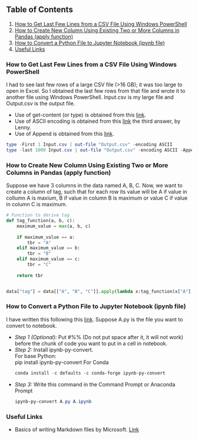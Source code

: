 ## Table of Contents
1. [How to Get Last Few Lines from a CSV File Using Windows PowerShell](#how-to-get-last-few-lines-from-a-csv-file-using-windows-powershell)
2. [How to Create New Column Using Existing Two or More Columns in Pandas (apply function)](#how-to-create-new-column-using-existing-one-or-more-column-in-pandas-(apply-function))
3. [How to Convert a Python File to Jupyter Notebook (ipynb file)](#how-to-convert-a-python-file-to-jupyter-notebook-(ipynb-file))
4. [Useful Links](#useful-links)


### How to Get Last Few Lines from a CSV File Using Windows PowerShell
I had to see last few rows of a large CSV file (>16 GB); it was too large to open in Excel. So I obtained the last few rows from that file and wrote it to another file using Windows PowerShell. Input.csv is my large file and Output.csv is the output file.
- Use of get-content (or type) is obtained from this [link](https://www.csvexplorer.com/blog/open-big-csv/).
- Use of ASCII encoding is obtained from this [link](https://stackoverflow.com/questions/5596982/using-powershell-to-write-a-file-in-utf-8-without-the-bom) the third answer, by Lenny.
- Use of Append is obtained from this [link](https://powershell.org/2013/10/why-get-content-aint-yer-friend/).
```powershell
type -First 1 Input.csv | out-file "Output.csv" -encoding ASCII                # Getting heading
type -last 1000 Input.csv | out-file "Output.csv" -encoding ASCII -Append      # Getting last 1000 rows
```


### How to Create New Column Using Existing Two or More Columns in Pandas (apply function)
Suppose we have 3 columns in the data named A, B, C. Now, we want to create a column of tag, such that for each row its value will be A if value in collumn A is maxium, B if value in column B is maximum or value C if value in column C is maximum.
```python
# Function to derive tag
def tag_function(a, b, c):
    maximum_value = max(a, b, c)
    
    if maximum_value == a:
        tbr = "A"
    elif maximum_value == b:
        tbr = "B"
    elif maximum_value == c:
        tbr = "C"
    
    return tbr


data["tag"] = data[["A", "B", "C"]].apply(lambda x:tag_function(x["A"], x["B"], x["C"]), axis = 1)
```


### How to Convert a Python File to Jupyter Notebook (ipynb file)
I have written this following this [link](https://pypi.org/project/ipynb-py-convert/). Suppose A.py is the file you want to convert to notebook.
- *Step 1 (Optional):* Put #%% (Do not put space after it, it will not work) before the chunk of code you want to put in a cell in notebook.
- *Step 2:* Install ipynb-py-convert. \
For base Python: \
    pip install ipynb-py-convert
For Conda
    ```powershell
    conda install -c defaults -c conda-forge ipynb-py-convert
    ```
- *Step 3:* Write this command in the Command Prompt or Anaconda Prompt
    ````powershell
    ipynb-py-convert A.py A.ipynb
    ````

### Useful Links
- Basics of writing Markdown files by Microsoft. [Link](https://docs.microsoft.com/en-us/azure/devops/project/wiki/markdown-guidance?view=azure-devops#:~:text=Paragraphs%20and%20line%20breaks,-Supported%20in%3A%20Definition&text=In%20a%20Markdown%20file%20or,text%20on%20a%20new%20line.)


